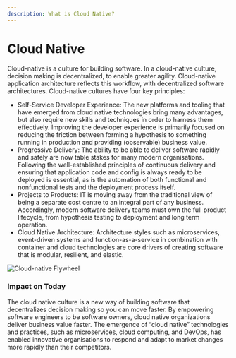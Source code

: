 ```yaml
---
description: What is Cloud Native?
---
```


# Cloud Native

Cloud-native is a culture for building software. In a cloud-native culture, decision making is decentralized, to enable greater agility. Cloud-native application architecture reflects this workflow, with decentralized software architectures. Cloud-native cultures have four key principles:

* Self-Service Developer Experience: The new platforms and tooling that have emerged from cloud native technologies bring many advantages, but also require new skills and techniques in order to harness them effectively. Improving the developer experience is primarily focused on reducing the friction between forming a hypothesis to something running in production and providing \(observable\) business value.
* Progressive Delivery: The ability to be able to deliver software rapidly and safely are now table stakes for many modern organisations. Following the well-established principles of continuous delivery and ensuring that application code and config is always ready to be deployed is essential, as is the automation of both functional and nonfunctional tests and the deployment process itself.
* Projects to Products: IT is moving away from the traditional view of being a separate cost centre to an integral part of any business. Accordingly, modern software delivery teams must own the full product lifecycle, from hypothesis testing to deployment and long term operation.
* Cloud Native Architecture: Architecture styles such as microservices, event-driven systems and function-as-a-service in combination with container and cloud technologies are core drivers of creating software that is modular, resilient, and elastic.

![Cloud-native Flywheel](https://d33wubrfki0l68.cloudfront.net/c6d4fba06ce02b7f4fedf26d38fdb5f09bf7e916/3e1cd/images/glossary/flywheel.png)

### Impact on Today <a id="impact-on-today"></a>

The cloud native culture is a new way of building software that decentralizes decision making so you can move faster. By empowering software engineers to be software owners, cloud native organizations deliver business value faster. The emergence of “cloud native” technologies and practices, such as microservices, cloud computing, and DevOps, has enabled innovative organisations to respond and adapt to market changes more rapidly than their competitors.

